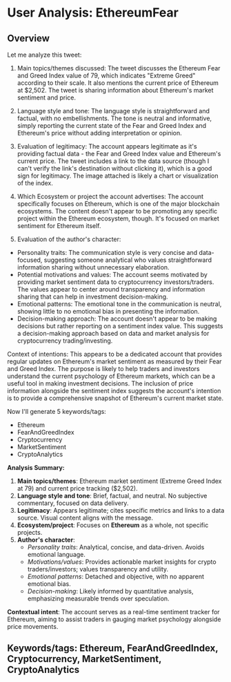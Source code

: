 # User Analysis: EthereumFear

## Overview

<think>
Let me analyze this tweet:

1. Main topics/themes discussed:
The tweet discusses the Ethereum Fear and Greed Index value of 79, which indicates "Extreme Greed" according to their scale. It also mentions the current price of Ethereum at $2,502. The tweet is sharing information about Ethereum's market sentiment and price.

2. Language style and tone:
The language style is straightforward and factual, with no embellishments. The tone is neutral and informative, simply reporting the current state of the Fear and Greed Index and Ethereum's price without adding interpretation or opinion.

3. Evaluation of legitimacy:
The account appears legitimate as it's providing factual data - the Fear and Greed Index value and Ethereum's current price. The tweet includes a link to the data source (though I can't verify the link's destination without clicking it), which is a good sign for legitimacy. The image attached is likely a chart or visualization of the index.

4. Which Ecosystem or project the account advertises:
The account specifically focuses on Ethereum, which is one of the major blockchain ecosystems. The content doesn't appear to be promoting any specific project within the Ethereum ecosystem, though. It's focused on market sentiment for Ethereum itself.

5. Evaluation of the author's character:
- Personality traits: The communication style is very concise and data-focused, suggesting someone analytical who values straightforward information sharing without unnecessary elaboration.
- Potential motivations and values: The account seems motivated by providing market sentiment data to cryptocurrency investors/traders. The values appear to center around transparency and information sharing that can help in investment decision-making.
- Emotional patterns: The emotional tone in the communication is neutral, showing little to no emotional bias in presenting the information.
- Decision-making approach: The account doesn't appear to be making decisions but rather reporting on a sentiment index value. This suggests a decision-making approach based on data and market analysis for cryptocurrency trading/investing.

Context of intentions:
This appears to be a dedicated account that provides regular updates on Ethereum's market sentiment as measured by their Fear and Greed Index. The purpose is likely to help traders and investors understand the current psychology of Ethereum markets, which can be a useful tool in making investment decisions. The inclusion of price information alongside the sentiment index suggests the account's intention is to provide a comprehensive snapshot of Ethereum's current market state.

Now I'll generate 5 keywords/tags:
- Ethereum
- FearAndGreedIndex
- Cryptocurrency
- MarketSentiment
- CryptoAnalytics
</think>

**Analysis Summary:**

1. **Main topics/themes**: Ethereum market sentiment (Extreme Greed Index at 79) and current price tracking ($2,502).  
2. **Language style and tone**: Brief, factual, and neutral. No subjective commentary, focused on data delivery.  
3. **Legitimacy**: Appears legitimate; cites specific metrics and links to a data source. Visual content aligns with the message.  
4. **Ecosystem/project**: Focuses on **Ethereum** as a whole, not specific projects.  
5. **Author's character**:  
   - *Personality traits*: Analytical, concise, and data-driven. Avoids emotional language.  
   - *Motivations/values*: Provides actionable market insights for crypto traders/investors; values transparency and utility.  
   - *Emotional patterns*: Detached and objective, with no apparent emotional bias.  
   - *Decision-making*: Likely informed by quantitative analysis, emphasizing measurable trends over speculation.  

**Contextual intent**: The account serves as a real-time sentiment tracker for Ethereum, aiming to assist traders in gauging market psychology alongside price movements.  

**Keywords/tags**: Ethereum, FearAndGreedIndex, Cryptocurrency, MarketSentiment, CryptoAnalytics
---
